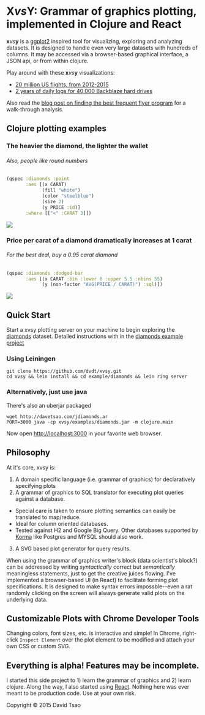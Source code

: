 X<i>vs</i>Y: Grammar of graphics plotting, implemented in Clojure and React
===
**x***vs***y** is a [ggplot2](http://ggplot2.org/) inspired tool for
  visualizing, exploring and analyzing datasets. It is designed to
  handle even very large datasets with hundreds of columns.  It may be
  accessed via a browser-based graphical interface, a JSON api, or
  from within clojure.

Play around with these **x***vs***y** visualizations:
- [20 million US flights, from 2012-2015](http://davetsao.com/flights-visualizer.html)
- [2 years of daily logs for 40,000 Backblaze hard drives](http://davetsao.com/backblaze-hdd-visualizer.html)

Also read the [blog post on finding the best frequent flyer program](http://davetsao.com/blog/2015-06-01-simple-easy-data-viz.html)
for a walk-through analysis.

Clojure plotting examples
---

### The heavier the diamond, the lighter the wallet
###### Also, people like round numbers
```clojure
(qspec :diamonds :point
       :aes [(x CARAT)
             (fill "white")
             (color "steelblue")
             (size 2)
             (y PRICE :id)]
       :where [["<" :CARAT 3]])
```
![](http://localhost:3333/plot-1)

### Price per carat of a diamond dramatically increases at 1 carat
###### For the best deal, buy a 0.95 carat diamond
```clojure
(qspec :diamonds :dodged-bar
       :aes [(x CARAT :bin :lower 0 :upper 5.5 :nbins 55)
             (y (non-factor "AVG(PRICE / CARAT)") :sql)])
```
![](http://localhost:3333/plot-3)

Quick Start
---
Start a xvsy plotting server on your machine to begin exploring the [diamonds]() dataset. Detailed instructions with in the [diamonds example project](./example/diamonds/README.md)

### Using Leiningen
```
git clone https://github.com/dvdt/xvsy.git
cd xvsy && lein install && cd example/diamonds && lein ring server
```

### Alternatively, just use java
There's also an uberjar packaged
```
wget http://davetsao.com/jdiamonds.ar
PORT=3000 java -cp xvsy/examples/diamonds.jar -m clojure.main
```

Now open [http://localhost:3000](http://localhost:3000) in your favorite web browser.

Philosophy
---
At it's core, xvsy is:

1. A domain specific language (i.e. grammar of graphics) for declaratively specifying plots
2. A grammar of graphics to SQL translator for executing plot queries against a database.
 - Special care is taken to ensure plotting semantics can easily be translated to map/reduce.
 - Ideal for column oriented databases.
 - Tested against H2 and Google Big Query. Other databases supported
   by [Korma]() like Postgres and MYSQL should also work.
3. A SVG based plot generator for query results.

When using the grammar of graphics writer's block (data scientist's
block?) can be addressed by writing *syntactically* correct but
*semantically* meaningless statements, just to get the creative juices
flowing. I've implemented a browser-based UI (in React) to facilitate forming
plot specifications. It is designed to make syntax errors impossble--even a rat
randomly clicking on the screen will always generate valid plots on the
underlying data.


Customizable Plots with Chrome Developer Tools
---
Changing colors, font sizes, etc. is interactive and simple! In Chrome, right-click `Inspect Element` over the plot element to be modified and attach your own CSS or custom SVG.

Everything is alpha! Features may be incomplete.
---
I started this side project to 1) learn the grammar of graphics and 2)
learn clojure. Along the way, I also started using
[React](https://facebook.github.io/react/). Nothing here was ever
meant to be production code. Use at your own risk.


Copyright © 2015 David Tsao
